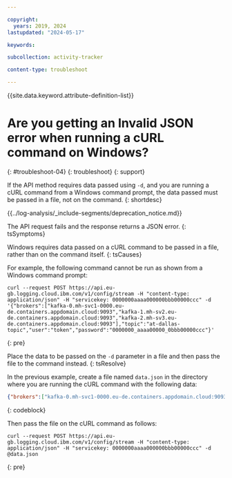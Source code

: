 ```yaml
---

copyright:
  years: 2019, 2024
lastupdated: "2024-05-17"

keywords:

subcollection: activity-tracker

content-type: troubleshoot

---
```


{{site.data.keyword.attribute-definition-list}}

# Are you getting an Invalid JSON error when running a cURL command on Windows?
{: #troubleshoot-04}
{: troubleshoot}
{: support}

If the API method requires data passed using `-d`, and you are running a cURL command from a Windows command prompt, the data passed must be passed in a file, not on the command.
{: shortdesc}

<!-- Common deprecation statement -->
{{../log-analysis/_include-segments/deprecation_notice.md}}

The API request fails and the response returns a JSON error.
{: tsSymptoms}

Windows requires data passed on a cURL command to be passed in a file, rather than on the command itself.
{: tsCauses}

For example, the following command cannot be run as shown from a Windows command prompt:

```text
curl --request POST https://api.eu-gb.logging.cloud.ibm.com/v1/config/stream -H "content-type: application/json" -H "servicekey: 0000000aaaa000000bbb00000ccc" -d '{"brokers":["kafka-0.mh-svc1-0000.eu-de.containers.appdomain.cloud:9093","kafka-1.mh-sv2.eu-de.containers.appdomain.cloud:9093","kafka-2.mh-sv3.eu-de.containers.appdomain.cloud:9093"],"topic":"at-dallas-topic","user":"token","password":"0000000_aaaa00000_0bbb00000ccc"}'
```
{: pre}

Place the data to be passed on the `-d` parameter in a file and then pass the file to the command instead.
{: tsResolve}

In the previous example, create a file named `data.json` in the directory where you are running the cURL command with the following data:

```json
{"brokers":["kafka-0.mh-svc1-0000.eu-de.containers.appdomain.cloud:9093","kafka-1.mh-sv2.eu-de.containers.appdomain.cloud:9093","kafka-2.mh-sv3.eu-de.containers.appdomain.cloud:9093"],"topic":"at-dallas-topic","user":"token","password":"0000000_aaaa00000_0bbb00000ccc"}
```
{: codeblock}

Then pass the file on the cURL command as follows:

```text
curl --request POST https://api.eu-gb.logging.cloud.ibm.com/v1/config/stream -H "content-type: application/json" -H "servicekey: 0000000aaaa000000bbb00000ccc" -d @data.json
```
{: pre}
